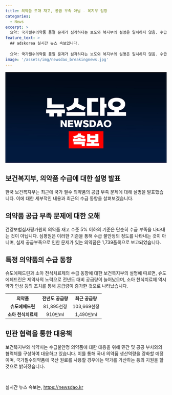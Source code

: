 ```yaml
---
title: 의약품 도매 재고, 공급 부족 아님 - 복지부 입장
categories:
  - News
excerpt: >
  요약: 국가필수의약품 품절 문제가 심각하다는 보도와 복지부의 설명은 일치하지 않음. 수급불안정의 정도를 나타내지 않는다는 설명과 함께, 특정 의약품에 대한 공급량이 상대적으로 안정적으로 나타남. 보건복지부는 민관협의체를 통해 수급부족 대응에 노력하고 있으며, 국내 의약품 생산역량 강화를 위한 정책을 추진 중.
feature_text: >
  ## adskorea 실시간 뉴스 속보입니다.

  요약: 국가필수의약품 품절 문제가 심각하다는 보도와 복지부의 설명은 일치하지 않음. 수급불안정의 정도를 나타내지 않는다는 설명과 함께, 특정 의약품에 대한 공급량이 상대적으로 안정적으로 나타남. 보건복지부는 민관협의체를 통해 수급부족 대응에 노력하고 있으며, 국내 의약품 생산역량 강화를 위한 정책을 추진 중.
image: '/assets/img/newsdao_breakingnews.jpg'
---
```


<p><img src="/assets/img/newsdao_breakingnews.jpg" alt="adskorea 속보" /></p>

<h2>보건복지부, 의약품 수급에 대한 설명 발표</h2>

<p data-ke-size="size16">한국 보건복지부는 최근에 국가 필수 의약품의 공급 부족 문제에 대해 설명을 발표했습니다. 이에 대한 세부적인 내용과 최근의 수급 동향을 살펴보겠습니다.</p>

<h2>의약품 공급 부족 문제에 대한 오해</h2>

<p data-ke-size="size16">건강보험심사평가원의 의약품 재고 수준 5% 이하의 기준은 단순히 수급 부족을 나타내는 것이 아닙니다. 심평원은 이러한 기준을 통해 수급 불안정의 정도를 나타내는 것이 아니며, 실제 공급부족으로 인한 문제가 있는 의약품은 1,739품목으로 보고되었습니다.</p>

<h2>특정 의약품의 수급 동향</h2>

<p data-ke-size="size16">슈도에페드린과 소아 천식치료제의 수급 동향에 대한 보건복지부의 설명에 따르면, 슈도에페드린은 제약사의 노력으로 전년도 대비 공급량이 늘어났으며, 소아 천식치료제 역시 약가 인상 등의 조치를 통해 공급량이 증가한 것으로 나타났습니다.</p>

<table>
    <tr>
        <th>의약품</th>
        <th>전년도 공급량</th>
        <th>최근 공급량</th>
    </tr>
    <tr>
        <td style="text-align: center; height: 17px;"><b>슈도에페드린</b></td>
        <td style="text-align: center; height: 17px;">81,895천정</td>
        <td style="text-align: center; height: 17px;">103,669천정</td>
    </tr>
    <tr>
        <td style="text-align: center; height: 17px;"><b>소아 천식치료제</b></td>
        <td style="text-align: center; height: 17px;">910만ml</td>
        <td style="text-align: center; height: 17px;">1,490만ml</td>
    </tr>
</table>

<h2>민관 협력을 통한 대응책</h2>

<p data-ke-size="size16">보건복지부와 식약처는 수급불안정 의약품에 대한 대응을 위해 민간 및 공공 부처와의 협력체를 구성하여 대응하고 있습니다. 이를 통해 국내 의약품 생산역량을 강화할 예정이며, 국가필수의약품에 국산 원료를 사용할 경우에는 약가를 가산하는 등의 지원을 할 것으로 밝혀졌습니다.</p>

<p data-ke-size="size16">&nbsp;</p>
실시간 뉴스 속보는, <a href="https://newsdao.kr" rel="dofollow">https://newsdao.kr</a>


